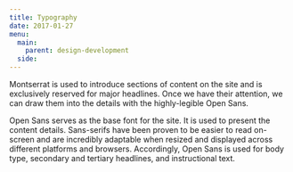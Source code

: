 ```yaml
---
title: Typography
date: 2017-01-27
menu:
  main:
    parent: design-development
  side:
---
```


Montserrat is used to introduce sections of content on the site and is exclusively reserved for major headlines. Once we have their attention, we can draw them into the details with the highly-legible Open Sans.

Open Sans serves as the base font for the site. It is used to present the content details. Sans-serifs have been proven to be easier to read on-screen and are incredibly adaptable when resized and displayed across different platforms and browsers. Accordingly, Open Sans is used for body type, secondary and tertiary headlines, and instructional text.
